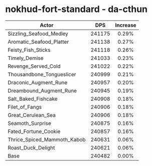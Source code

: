 # nokhud-fort-standard - da-cthun
| Actor | DPS | Increase |
|---|:---:|:---:|
|Sizzling_Seafood_Medley|241175|0.29%|
|Aromatic_Seafood_Platter|241138|0.27%|
|Feisty_Fish_Sticks|241118|0.26%|
|Timely_Demise|241033|0.23%|
|Revenge_Served_Cold|241022|0.22%|
|Thousandbone_Tongueslicer|240999|0.21%|
|Draconic_Augment_Rune|240957|0.20%|
|Dreambound_Augment_Rune|240945|0.19%|
|Salt_Baked_Fishcake|240908|0.18%|
|Filet_of_Fangs|240906|0.18%|
|Great_Cerulean_Sea|240906|0.18%|
|Seamoth_Surprise|240875|0.16%|
|Fated_Fortune_Cookie|240857|0.16%|
|Thrice_Spiced_Mammoth_Kabob|240631|0.06%|
|Roast_Duck_Delight|240621|0.06%|
|Base|240482|0.00%|
